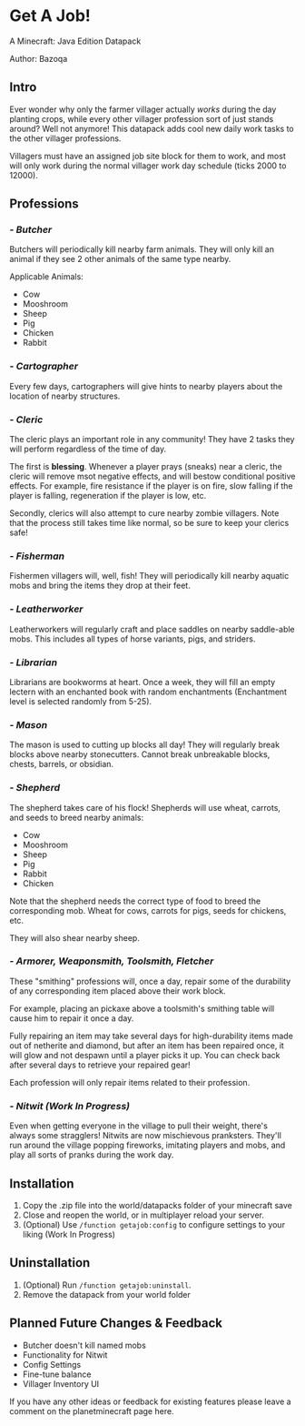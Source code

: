 # Get A Job!
A Minecraft: Java Edition Datapack

Author: Bazoqa

## Intro 
Ever wonder why only the farmer villager actually *works* during the day planting crops, while every other villager profession sort of just stands around? Well not anymore! This datapack adds cool new daily work tasks to the other villager professions.

Villagers must have an assigned job site block for them to work, and most will only work during the normal villager work day schedule (ticks 2000 to 12000).

## Professions

### *- Butcher*
Butchers will periodically kill nearby farm animals. They will only kill an animal if they see 2 other animals of the same type nearby.

Applicable Animals:
- Cow
- Mooshroom
- Sheep
- Pig
- Chicken
- Rabbit

### *- Cartographer*
Every few days, cartographers will give hints to nearby players about the location of nearby structures.

### *- Cleric*
The cleric plays an important role in any community! They have 2 tasks they will perform regardless of the time of day.

The first is **blessing**. Whenever a player prays (sneaks) near a cleric, the cleric will remove msot negative effects, and will bestow conditional positive effects. For example, fire resistance if the player is on fire, slow falling if the player is falling, regeneration if the player is low, etc.

Secondly, clerics will also attempt to cure nearby zombie villagers. Note that the process still takes time like normal, so be sure to keep your clerics safe!

### *- Fisherman*
Fishermen villagers will, well, fish! They will periodically kill nearby aquatic mobs and bring the items they drop at their feet.

### *- Leatherworker*
Leatherworkers will regularly craft and place saddles on nearby saddle-able mobs. This includes all types of horse variants, pigs, and striders.

### *- Librarian*
Librarians are bookworms at heart. Once a week, they will fill an empty lectern with an enchanted book with random enchantments (Enchantment level is selected randomly from 5-25).

### *- Mason*
The mason is used to cutting up blocks all day! They will regularly break blocks above nearby stonecutters. Cannot break unbreakable blocks, chests, barrels, or obsidian.

### *- Shepherd*
The shepherd takes care of his flock! Shepherds will use wheat, carrots, and seeds to breed nearby animals:

- Cow
- Mooshroom
- Sheep
- Pig
- Rabbit
- Chicken

Note that the shepherd needs the correct type of food to breed the corresponding mob. Wheat for cows, carrots for pigs, seeds for chickens, etc.

They will also shear nearby sheep.

### *- Armorer, Weaponsmith, Toolsmith, Fletcher*
These "smithing" professions will, once a day, repair some of the durability of any corresponding item placed above their work block. 

For example, placing an pickaxe above a toolsmith's smithing table will cause him to repair it once a day.

Fully repairing an item may take several days for high-durability items made out of netherite and diamond, but after an item has been repaired once, it will glow and not despawn until a player picks it up. You can check back after several days to retrieve your repaired gear!

Each profession will only repair items related to their profession.

### *- Nitwit (Work In Progress)*
Even when getting everyone in the village to pull their weight, there's always some stragglers! Nitwits are now mischievous pranksters. They'll run around the village popping fireworks, imitating players and mobs, and play all sorts of pranks during the work day.

## Installation
1) Copy the .zip file into the world/datapacks folder of your minecraft save
2) Close and reopen the world, or in multiplayer reload your server.
3) (Optional) Use `/function getajob:config` to configure settings to your liking (Work In Progress)

## Uninstallation
1) (Optional) Run `/function getajob:uninstall`.
2) Remove the datapack from your world folder

## Planned Future Changes & Feedback
- Butcher doesn't kill named mobs
- Functionality for Nitwit
- Config Settings
- Fine-tune balance
- Villager Inventory UI

If you have any other ideas or feedback for existing features please leave a comment on the planetminecraft page here.
